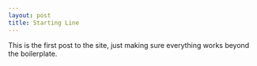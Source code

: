 ```yaml
---
layout: post
title: Starting Line
---
```


This is the first post to the site, just making sure everything works beyond the boilerplate.
